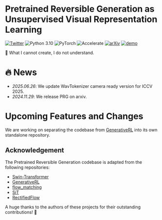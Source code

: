 
# Pretrained Reversible Generation as Unsupervised Visual Representation Learning
[![Twitter](https://img.shields.io/twitter/url?style=social&url=https%3A%2F%2Ftwitter.com%2Fopendilab)](https://twitter.com/opendilab)
![Python 3.10](https://img.shields.io/badge/python-3.10-blue?logo=python&logoColor=white)
![PyTorch](https://img.shields.io/badge/pytorch-2.5.0-blue)
![Accelerate](https://img.shields.io/badge/accelerate-enabled-yellow?logo=huggingface&logoColor=white)
[![arXiv](https://img.shields.io/badge/arXiv-Paper-<COLOR>.svg)](https://arxiv.org/abs/2412.01787)
[![demo](https://img.shields.io/badge/PRG-Demo-red)](https://opendilab.github.io/PRG/)

🎉 What I cannot create, I do not understand.

# 🔥 News
- *2025.06.26*: We update WavTokenizer camera ready version for ICCV 2025. 
- *2024.11.29*: We release PRG on arxiv.
  
# Upcoming Features and Changes
We are working on separating the codebase from [GenerativeRL](https://github.com/opendilab/GenerativeRL.git) into its own standalone repository.

## Acknowledgement
The Pretrained Reversible Generation codebase is adapted from the following repositories:
- [Swin-Transformer](https://github.com/microsoft/Swin-Transformer)
- [GenerativeRL](https://github.com/opendilab/GenerativeRL.git)
- [flow_matching](https://facebookresearch.github.io/flow_matching/)
- [SiT](https://github.com/willisma/SiT)
- [RectifiedFlow](https://github.com/gnobitab/RectifiedFlow)

A huge thanks to the authors of these projects for their outstanding contributions! 🎉

